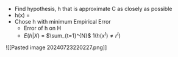 

- Find hypothesis, h that is approximate C as closely as possible
- h(x) = 
- Chose h with minimum Empirical Error 
	- Error of h on H
	- $E(h|X)$ = $\sum_{t=1}^{N}$ $1(h(x^t) \neq r^t)$ 

![[Pasted image 20240723220227.png]]
